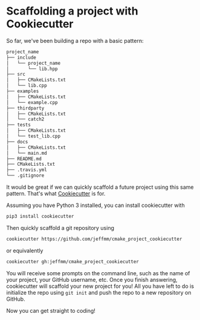 # Scaffolding a project with Cookiecutter

So far, we've been building a repo with a basic pattern:

```bash
project_name
├── include
│   └── project_name
│       └── lib.hpp
├── src
│   ├── CMakeLists.txt
│   └── lib.cpp
├── examples
│   ├── CMakeLists.txt
│   └── example.cpp
├── thirdparty
│   ├── CMakeLists.txt
│   └── catch2
├── tests
│   ├── CMakeLists.txt
│   └── test_lib.cpp
├── docs
│   ├── CMakeLists.txt
│   └── main.md
├── README.md
├── CMakeLists.txt
├── .travis.yml
└── .gitignore
```

It would be great if we can quickly scaffold a future project using this same pattern. That's what [Cookiecutter](https://github.com/audreyr/cookiecutter) is for.

Assuming you have Python 3 installed, you can install cookiecutter with

```bash
pip3 install cookiecutter
```

Then quickly scaffold a git repository using

```bash
cookiecutter https://github.com/jeffmm/cmake_project_cookiecutter
```

or equivalently

```bash
cookiecutter gh:jeffmm/cmake_project_cookiecutter
```

You will receive some prompts on the command line, such as the name of your project, your GitHub username, etc. Once you finish answering, cookiecutter will scaffold your new project for you! All you have left to do is initialize the repo using `git init` and push the repo to a new repository on GitHub. 

Now you can get straight to coding!
